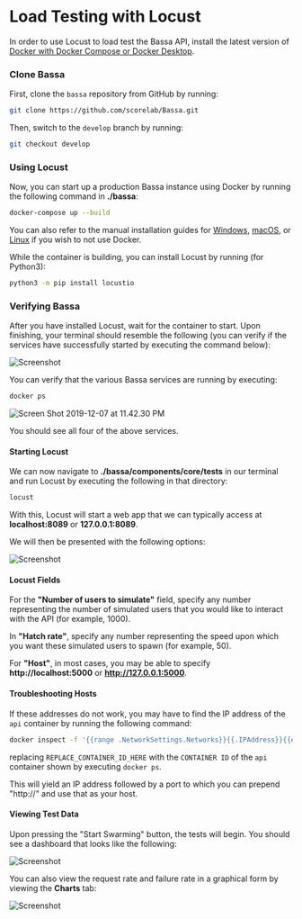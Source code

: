 # Load Testing with Locust

In order to use Locust to load test the Bassa API, install the latest version of [Docker with Docker Compose or Docker Desktop](https://www.docker.com/).

 ### Clone Bassa

First, clone the `bassa` repository from GitHub by running:

```bash
git clone https://github.com/scorelab/Bassa.git
```

Then, switch to the `develop` branch by running:

```bash
git checkout develop
```

### Using Locust

Now, you can start up a production Bassa instance using Docker by running the following command in **./bassa**:

```bash
docker-compose up --build
```

You can also refer to the manual installation guides for [Windows](https://github.com/scorelab/Bassa/wiki/Windows-Installation-Guide), [macOS](https://github.com/scorelab/Bassa/wiki/MacOS-Installation-Guide), or [Linux](https://github.com/scorelab/Bassa/wiki/MacOS-Installation-Guide) if you wish to not use Docker.

While the container is building, you can install Locust by running (for Python3):

```bash
python3 -m pip install locustio
```

### Verifying Bassa

After you have installed Locust, wait for the container to start. Upon finishing, your terminal should resemble the following (you can verify if the services have successfully started by executing the command below):

![Screenshot](https://user-images.githubusercontent.com/29003194/70384515-8c956a80-194d-11ea-90e0-a5d392fce4bb.png)

You can verify that the various Bassa services are running by executing:

```bash
docker ps
```

![Screen Shot 2019-12-07 at 11.42.30 PM](https://user-images.githubusercontent.com/29003194/70384358-64a50780-194b-11ea-9c42-6adc7d92aa8c.png)

You should see all four of the above services.

#### Starting Locust

We can now navigate to **./bassa/components/core/tests** in our terminal and run Locust by executing the following in that directory:

```bash
locust
```

With this, Locust will start a web app that we can typically access at **localhost:8089** or **127.0.0.1:8089**.

We will then be presented with the following options:

![Screenshot](https://user-images.githubusercontent.com/29003194/70384421-20663700-194c-11ea-9b01-1af444f36f3e.png)

#### Locust Fields

For the **"Number of users to simulate"** field, specify any number representing the number of simulated users that you would like to interact with the API (for example, 1000). 

In **"Hatch rate"**, specify any number representing the speed upon which you want these simulated users to spawn (for example, 50).

For **"Host"**, in most cases, you may be able to specify **http://localhost:5000** or **http://127.0.0.1:5000**. 

#### Troubleshooting Hosts

If these addresses do not work, you may have to find the IP address of the `api` container by running the following command:

```bash
docker inspect -f '{{range .NetworkSettings.Networks}}{{.IPAddress}}{{end}}' REPLACE_CONTAINER_ID_HERE
```

replacing `REPLACE_CONTAINER_ID_HERE` with the `CONTAINER ID` of the `api` container shown by executing `docker ps`.

This will yield an IP address followed by a port to which you can prepend "http://" and use that as your host.

#### Viewing Test Data

Upon pressing the "Start Swarming" button, the tests will begin. You should see a dashboard that looks like the following:

![Screenshot](https://user-images.githubusercontent.com/29003194/70384493-345e6880-194d-11ea-8073-ce9ae5a46bd0.png)

You can also view the request rate and failure rate in a graphical form by viewing the **Charts** tab:

![Screenshot](https://user-images.githubusercontent.com/29003194/70384507-5ce66280-194d-11ea-8dcf-116196c4add1.png)
